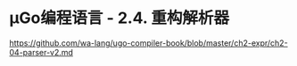 # µGo编程语言 - 2.4. 重构解析器

https://github.com/wa-lang/ugo-compiler-book/blob/master/ch2-expr/ch2-04-parser-v2.md

